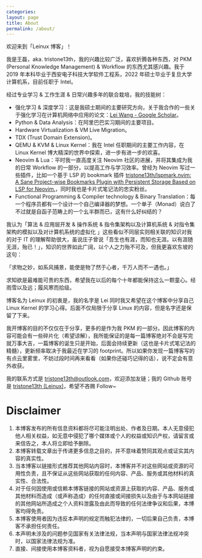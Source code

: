 ```yaml
---
categories:
layout: page
title: About
permalink: /about/
---
```


欢迎来到「Leinux 博客」！

我是王磊，aka. tristone13th，我的兴趣比较广泛，喜欢折腾各种东西，对 PKM (Personal Knowledge Management) & Workflow 的东西尤其感兴趣。我于 2019 年本科毕业于西安电子科技大学软件工程系，2022 年硕士毕业于复旦大学计算机系，目前任职于 Intel。

经过专业学习 & 工作生涯 & 日常兴趣多年的联合栽培，我的技能树：

- 强化学习 & 深度学习：这是我硕士期间的主要研究方向，关于我合作的一些关于强化学习在计算机网络中应用的论文：[‪Lei Wang‬ - ‪Google Scholar‬](https://scholar.google.com/citations?user=PT_lqZMAAAAJ&hl=en)。
- Python & Data Analysis：在阿里巴巴实习期间的主要项目。
- Hardware Virtualization & VM Live Migration。
- TDX (Trust Domain Extension)。
- QEMU & KVM & Linux Kernel：我在 Intel 任职期间的主要工作内容，在 Linux Kernel 博大精深的世界中探索，进一步有进一步的欢喜。
- Neovim & Lua：平时我一直高度关注 Neovim 社区的进展，并将其集成为我的日常 Workflow 的一部分，以提高工作与学习效率。曾经为 Neovim 写过一些插件，比如一个基于 LSP 的 bookmark 插件 [tristone13th/lspmark.nvim: A Sane Project-wise Bookmarks Plugin with Persistent Storage Based on LSP for Neovim.](https://github.com/tristone13th/lspmark.nvim)，同时我也是卡片式笔记法的忠实粉丝。
- Functional Programming & Compiler technology & Binary Translation：每一个程序员都有一个设计一个自己编译器的梦想。一个单子（Monad）说白了不过就是自函子范畴上的一个幺半群而已，这有什么好纠结的？

我认为「算法 & 应用层开发 & 操作系统 & 指令集架构以及计算机系统 & 对指令集架构的模拟以及对计算机系统的虚拟化 」这些看似不同层实则相关联的知识对我的对于 IT 的理解帮助很大，虽说庄子曾说「吾生也有涯，而知也无涯。以有涯随无涯，殆已！」，知识的世界如此广阔，以个人之力殆不可及，但我更喜欢东坡的这句：

「求物之妙，如系风捕景，能使是物了然于心者，千万人而不一遇也。」

求知欲是最难能可贵的东西，希望我在以后的每个十年都能保持这么一颗童心。经雨雪以及远；履风寒而拾级。

博客名为 Leinux 的初衷是，我的名字是 Lei 同时我又希望在这个博客中分享自己 Linux Kernel 的学习心得。后面不仅局限于分享 Linux 的内容，但是名字还是保留了下来。

我开博客的目的不仅仅在于分享，更多的是作为我 PKM 的一部分。因此博客的内容可能会有一些碎片化（希望谅解），我所能保证的是每一篇博客绝对不会是写完就万事大吉，一篇博客的诞生只是开始，后面会持续更新（这也是卡片式笔记法的精髓），更新频率取决于我最近在学习的 footprint。所以如果你发现一篇博客写的有点云里雾里，不妨过段时间再来看看（如果你还碰巧记得的话），说不定会有意外收获。

我的联系方式是 tristone13th@outlook.com，欢迎添加友链；我的 Github 账号是 [tristone13th (Leinux)](https://github.com/tristone13th)，希望不吝赐 Follow~

# Disclaimer

1. 本博客发布的所有信息资料都将尽可能注明出处、作者及日期。本人无意侵犯他人相关权益，如无意中侵犯了哪个媒体或个人的权益或知识产权，请留言或来信告之，本人将立即给予删除。
2. 本博客转载文章出于传递更多信息之目的，并不意味着赞同其观点或证实其内容的真实性。
3. 当本博客以链接形式推荐其他网站内容时，本博客并不对这些网站或资源的可用性负责，且不保证从这些网站获取的任何内容、产品、服务或其他材料的真实性、合法性。
4. 对于任何因使用或信赖本博客链接的网站或资源上获取的内容、产品、服务或其他材料而造成（或声称造成）的任何直接或间接损失以及由于与本网站链接的其他网站所造成之个人资料泄露及由此而导致的任何法律争议和后果，本博客均得免责。
5. 本博客使用者因为违反本声明的规定而触犯法律的，一切后果自己负责，本博客不承担任何责任。
6. 本声明未涉及的问题参见国家有关法律法规，当本声明与国家法律法规冲突时，以国家法律法规为准。
7. 直接、间接使用本博客资料者，视为自愿接受本博客声明的约束。
